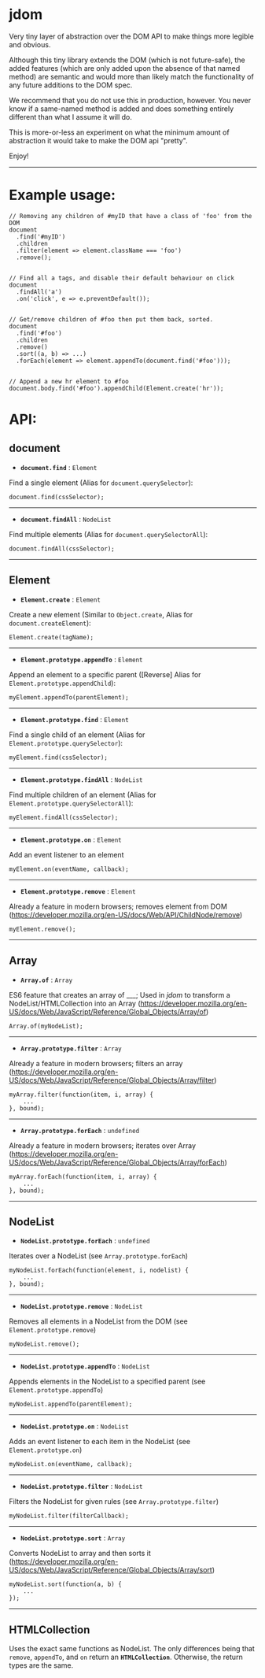 # jdom
Very tiny layer of abstraction over the DOM API to make things more legible and obvious.

Although this tiny library extends the DOM (which is not future-safe), the added features (which are only added upon the absence of that named method) are semantic and would more than likely match the functionality of any future additions to the DOM spec.

We recommend that you do not use this in production, however. You never know if a same-named method is added and does something entirely different than what I assume it will do.

This is more-or-less an experiment on what the minimum amount of abstraction it would take to make the DOM api "pretty".

Enjoy!

---

Example usage:
===

    // Removing any children of #myID that have a class of 'foo' from the DOM
    document
      .find('#myID')
      .children
      .filter(element => element.className === 'foo')
      .remove();


    // Find all a tags, and disable their default behaviour on click
    document
      .findAll('a')
      .on('click', e => e.preventDefault());


    // Get/remove children of #foo then put them back, sorted.
    document
      .find('#foo')
      .children
      .remove()
      .sort((a, b) => ...)
      .forEach(element => element.appendTo(document.find('#foo')));


    // Append a new hr element to #foo
    document.body.find('#foo').appendChild(Element.create('hr'));
    

API:
===

document
---

- **`document.find`** : `Element`

Find a single element (Alias for `document.querySelector`):

    document.find(cssSelector);
    
---

- **`document.findAll`** : `NodeList`

Find multiple elements (Alias for `document.querySelectorAll`):

    document.findAll(cssSelector);
    
---

Element
---

- **`Element.create`** : `Element`

Create a new element (Similar to `Object.create`, Alias for `document.createElement`):

    Element.create(tagName);

---

- **`Element.prototype.appendTo`** : `Element`

Append an element to a specific parent ([Reverse] Alias for `Element.prototype.appendChild`):

    myElement.appendTo(parentElement);

---

- **`Element.prototype.find`** : `Element`

Find a single child of an element (Alias for `Element.prototype.querySelector`):

    myElement.find(cssSelector);

---

- **`Element.prototype.findAll`** : `NodeList`

Find multiple children of an element (Alias for `Element.prototype.querySelectorAll`):

    myElement.findAll(cssSelector);

---

- **`Element.prototype.on`** : `Element`

Add an event listener to an element

    myElement.on(eventName, callback);

---

- **`Element.prototype.remove`** : `Element`

Already a feature in modern browsers; removes element from DOM
(https://developer.mozilla.org/en-US/docs/Web/API/ChildNode/remove)

    myElement.remove();
    
---

Array
---

- **`Array.of`** : `Array`

ES6 feature that creates an array of ___; Used in *jdom* to transform a NodeList/HTMLCollection into an Array
(https://developer.mozilla.org/en-US/docs/Web/JavaScript/Reference/Global_Objects/Array/of)

    Array.of(myNodeList);
    
---

- **`Array.prototype.filter`** : `Array`

Already a feature in modern browsers; filters an array
(https://developer.mozilla.org/en-US/docs/Web/JavaScript/Reference/Global_Objects/Array/filter)

    myArray.filter(function(item, i, array) {
        ...
    }, bound);
    
---

- **`Array.prototype.forEach`** : `undefined`

Already a feature in modern browsers; iterates over Array
(https://developer.mozilla.org/en-US/docs/Web/JavaScript/Reference/Global_Objects/Array/forEach)

    myArray.forEach(function(item, i, array) {
        ...
    }, bound);
    
---

NodeList
---

- **`NodeList.prototype.forEach`** : `undefined`

Iterates over a NodeList
(see `Array.prototype.forEach`)

    myNodeList.forEach(function(element, i, nodelist) {
        ...
    }, bound);

---

- **`NodeList.prototype.remove`** : `NodeList`

Removes all elements in a NodeList from the DOM
(see `Element.prototype.remove`)

    myNodeList.remove();

---

- **`NodeList.prototype.appendTo`** : `NodeList`

Appends elements in the NodeList to a specified parent
(see `Element.prototype.appendTo`)

    myNodeList.appendTo(parentElement);
    
---

- **`NodeList.prototype.on`** : `NodeList`

Adds an event listener to each item in the NodeList
(see `Element.prototype.on`)

    myNodeList.on(eventName, callback);
    
---

- **`NodeList.prototype.filter`** : `NodeList`

Filters the NodeList for given rules
(see `Array.prototype.filter`)

    myNodeList.filter(filterCallback);
    
---

- **`NodeList.prototype.sort`** : `Array`

Converts NodeList to array and then sorts it
(https://developer.mozilla.org/en-US/docs/Web/JavaScript/Reference/Global_Objects/Array/sort)

    myNodeList.sort(function(a, b) {
        ...
    });
    
---

HTMLCollection
---

Uses the exact same functions as NodeList. The only differences being that `remove`, `appendTo`, and `on` return an **`HTMLCollection`**. Otherwise, the return types are the same.
